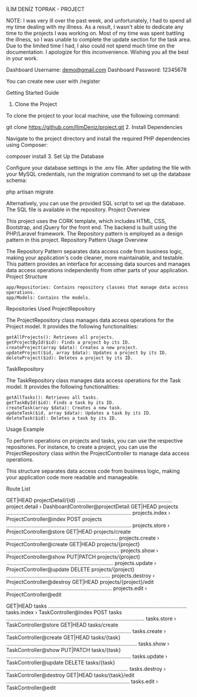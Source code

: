İLİM DENİZ TOPRAK - PROJECT

NOTE: I was very ill over the past week, and unfortunately, I had to spend all my time dealing with my illness. As a result, I wasn't able to dedicate any time to the projects I was working on. Most of my time was spent battling the illness, so I was unable to complete the update section for the task area. Due to the limited time I had, I also could not spend much time on the documentation. I apologize for this inconvenience. Wishing you all the best in your work.

Dashboard Username: demo@gmail.com
Dashboard Password: 12345678

You can create new user with /register

Getting Started Guide
1. Clone the Project

To clone the project to your local machine, use the following command:

git clone https://github.com/IlimDeniz/project.git
2. Install Dependencies

Navigate to the project directory and install the required PHP dependencies using Composer:

composer install
3. Set Up the Database

Configure your database settings in the .env file. After updating the file with your MySQL credentials, run the migration command to set up the database schema:

php artisan migrate

Alternatively, you can use the provided SQL script to set up the database. The SQL file is available in the repository.
Project Overview

This project uses the CORK template, which includes HTML, CSS, Bootstrap, and jQuery for the front end. The backend is built using the PHP/Laravel framework. The Repository pattern is employed as a design pattern in this project.
Repository Pattern Usage
Overview

The Repository Pattern separates data access code from business logic, making your application's code cleaner, more maintainable, and testable. This pattern provides an interface for accessing data sources and manages data access operations independently from other parts of your application.
Project Structure

    app/Repositories: Contains repository classes that manage data access operations.
    app/Models: Contains the models.

Repositories Used
ProjectRepository

The ProjectRepository class manages data access operations for the Project model. It provides the following functionalities:

    getAllProjects(): Retrieves all projects.
    getProjectById($id): Finds a project by its ID.
    createProject(array $data): Creates a new project.
    updateProject($id, array $data): Updates a project by its ID.
    deleteProject($id): Deletes a project by its ID.

TaskRepository

The TaskRepository class manages data access operations for the Task model. It provides the following functionalities:

    getAllTasks(): Retrieves all tasks.
    getTaskById($id): Finds a task by its ID.
    createTask(array $data): Creates a new task.
    updateTask($id, array $data): Updates a task by its ID.
    deleteTask($id): Deletes a task by its ID.

Usage Example

To perform operations on projects and tasks, you can use the respective repositories. For instance, to create a project, you can use the ProjectRepository class within the ProjectController to manage data access operations.

This structure separates data access code from business logic, making your application code more readable and manageable.

Route List

GET|HEAD        projectDetail/{id} ................................................................ project.detail › DashboardController@projectDetail
  GET|HEAD        projects .................................................................................... projects.index › ProjectController@index
  POST            projects .................................................................................... projects.store › ProjectController@store
  GET|HEAD        projects/create ........................................................................... projects.create › ProjectController@create
  GET|HEAD        projects/{project} ............................................................................ projects.show › ProjectController@show
  PUT|PATCH       projects/{project} ........................................................................ projects.update › ProjectController@update
  DELETE          projects/{project} ...................................................................... projects.destroy › ProjectController@destroy
  GET|HEAD        projects/{project}/edit ....................................................................... projects.edit › ProjectController@edit


  GET|HEAD        tasks ............................................................................................. tasks.index › TaskController@index
  POST            tasks ............................................................................................. tasks.store › TaskController@store
  GET|HEAD        tasks/create .................................................................................... tasks.create › TaskController@create
  GET|HEAD        tasks/{task} ........................................................................................ tasks.show › TaskController@show
  PUT|PATCH       tasks/{task} .................................................................................... tasks.update › TaskController@update
  DELETE          tasks/{task} .................................................................................. tasks.destroy › TaskController@destroy
  GET|HEAD        tasks/{task}/edit ................................................................................... tasks.edit › TaskController@edit
